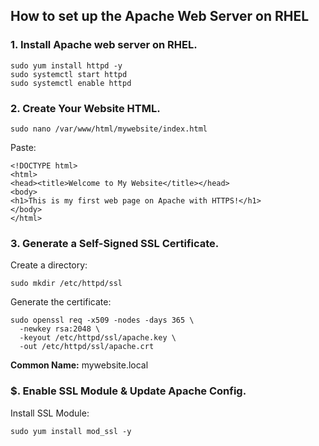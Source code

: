 ## How to set up the Apache Web Server on RHEL
### 1. Install Apache web server on RHEL.
```
sudo yum install httpd -y
sudo systemctl start httpd
sudo systemctl enable httpd
```
### 2. Create Your Website HTML.
```
sudo nano /var/www/html/mywebsite/index.html
```
Paste:
```
<!DOCTYPE html>
<html>
<head><title>Welcome to My Website</title></head>
<body>
<h1>This is my first web page on Apache with HTTPS!</h1>
</body>
</html>
```
### 3. Generate a Self-Signed SSL Certificate.
Create a directory:
```
sudo mkdir /etc/httpd/ssl
```
Generate the certificate:
```
sudo openssl req -x509 -nodes -days 365 \
  -newkey rsa:2048 \
  -keyout /etc/httpd/ssl/apache.key \
  -out /etc/httpd/ssl/apache.crt
```
**Common Name:** mywebsite.local
### $. Enable SSL Module & Update Apache Config.
Install SSL Module:
```
sudo yum install mod_ssl -y
```
